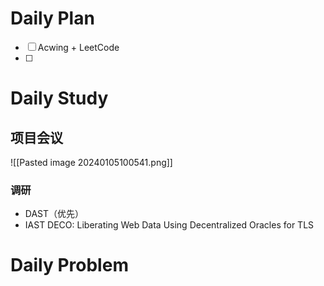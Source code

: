 # Daily Plan
- [ ] Acwing + LeetCode
- [ ] 
# Daily Study
## 项目会议
![[Pasted image 20240105100541.png]]
### 调研
- DAST（优先）
- IAST
DECO: Liberating Web Data Using Decentralized Oracles for TLS
# Daily Problem